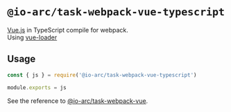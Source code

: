 # `@io-arc/task-webpack-vue-typescript`

[Vue.js](https://vuejs.org/) in TypeScript compile for webpack.  
Using [vue-loader](https://vue-loader.vuejs.org/)

## Usage

```javascript
const { js } = require('@io-arc/task-webpack-vue-typescript')

module.exports = js
```

See the reference to [@io-arc/task-webpack-vue](https://github.com/io-arc/io-arc/tasks/task-webpack-vue).
